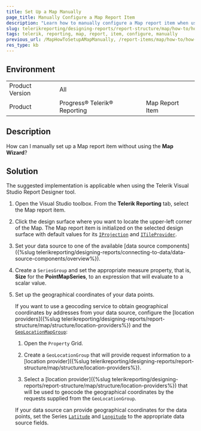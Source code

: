 ```yaml
---
title: Set Up a Map Manually
page_title: Manually Configure a Map Report Item  
description: "Learn how to manually configure a Map report item when using Telerik Reporting."
slug: telerikreporting/designing-reports/report-structure/map/how-to/how-to-setup-a-map-manually
tags: telerik, reporting, map, report, item, configure, manually
previous_url: /MapHowToSetupAMapManually, /report-items/map/how-to/how-to-setup-a-map-manually
res_type: kb
---
```


## Environment

<table>
	<tbody>
		<tr>
			<td>Product Version</td>
			<td>All</td>
		</tr>
		<tr>
			<td>Product</td>
			<td>Progress® Telerik® Reporting</td>
			<td>Map Report Item</td>
		</tr>
	</tbody>
</table>

## Description

How can I manually set up a Map report item without using the __Map Wizard__?

## Solution

The suggested implementation is applicable when using the Telerik Visual Studio Report Designer tool.

1. Open the Visual Studio toolbox. From the **Telerik Reporting** tab, select the Map report item.
1. Click the design surface where you want to locate the upper-left corner of the Map. The Map report item is initialized on the selected design surface with default values for its [`IProjection`](/reporting/api/Telerik.Reporting.IProjection) and  [`ITileProvider`](/reporting/api/Telerik.Reporting.ITileProvider). 
1. Set your data source to one of the available [data source components]({%slug telerikreporting/designing-reports/connecting-to-data/data-source-components/overview%}). 
1. Create a `SeriesGroup` and set the appropriate measure property, that is, __Size__ for the __PointMapSeries__, to an expression that will evaluate to a scalar value. 
1. Set up the geographical coordinates of your data points.

	If you want to use a geocoding service to obtain geographical coordinates by addresses from your data source, configure the [location providers]({%slug telerikreporting/designing-reports/report-structure/map/structure/location-providers%}) and the [`GeoLocationMapGroup`](/reporting/api/Telerik.Reporting.GeoLocationMapGroup): 

	1. Open the `Property` Grid.

	1. Create a `GeoLocationGroup` that will provide request information to a [location provider]({%slug telerikreporting/designing-reports/report-structure/map/structure/location-providers%}). 

	1. Select a [location provider]({%slug telerikreporting/designing-reports/report-structure/map/structure/location-providers%}) that will be used to geocode the geographical coordinates by the requests supplied from the `GeoLocationGroup`. 

	If your data source can provide geographical coordinates for the data points, set the Series [`Latitude`](/reporting/api/Telerik.Reporting.PointMapSeries#Telerik_Reporting_PointMapSeries_Latitude) and [`Longitude`](/reporting/api/Telerik.Reporting.PointMapSeries#Telerik_Reporting_PointMapSeries_Longitude) to the appropriate data source fields. 
